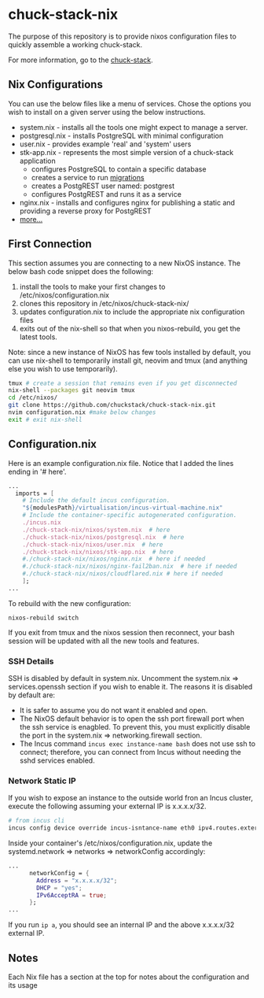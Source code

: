 # chuck-stack-nix

The purpose of this repository is to provide nixos configuration files to quickly assemble a working chuck-stack.

For more information, go to the [chuck-stack](https://chuck-stack.org).

## Nix Configurations

You can use the below files like a menu of services. Chose the options you wish to install on a given server using the below instructions.

- system.nix - installs all the tools one might expect to manage a server.
- postgresql.nix - installs PostgreSQL with minimal configuration
- user.nix - provides example 'real' and 'system' users
- stk-app.nix - represents the most simple version of a chuck-stack application
  - configures PostgreSQL to contain a specific database
  - creates a service to run [migrations](https://github.com/chuckstack/stk-app-sql)
  - creates a PostgREST user named: postgrest
  - configures PostgREST and runs it as a service
- nginx.nix - installs and configures nginx for publishing a static and providing a reverse proxy for PostgREST
- [more...](./nixos/)

## First Connection

This section assumes you are connecting to a new NixOS instance. The below bash code snippet does the following:

1. install the tools to make your first changes to /etc/nixos/configuration.nix
1. clones this repository in /etc/nixos/chuck-stack-nix/
1. updates configuration.nix to include the appropriate nix configuration files
1. exits out of the nix-shell so that when you nixos-rebuild, you get the latest tools.

Note: since a new instance of NixOS has few tools installed by default, you can use nix-shell to temporarily install git, neovim and tmux (and anything else you wish to use temporarily).

```bash
tmux # create a session that remains even if you get disconnected
nix-shell --packages git neovim tmux
cd /etc/nixos/
git clone https://github.com/chuckstack/chuck-stack-nix.git
nvim configuration.nix #make below changes
exit # exit nix-shell
```
## Configuration.nix

Here is an example configuration.nix file. Notice that I added the lines ending in '# here'. 

```nix
...
  imports = [
    # Include the default incus configuration.
    "${modulesPath}/virtualisation/incus-virtual-machine.nix"
    # Include the container-specific autogenerated configuration.
    ./incus.nix
    ./chuck-stack-nix/nixos/system.nix  # here
    ./chuck-stack-nix/nixos/postgresql.nix  # here
    ./chuck-stack-nix/nixos/user.nix  # here
    ./chuck-stack-nix/nixos/stk-app.nix  # here
    #./chuck-stack-nix/nixos/nginx.nix  # here if needed
    #./chuck-stack-nix/nixos/nginx-fail2ban.nix  # here if needed
    #./chuck-stack-nix/nixos/cloudflared.nix # here if needed
    ];
...
```

To rebuild with the new configuration:
```
nixos-rebuild switch
```
If you exit from tmux and the nixos session then reconnect, your bash session will be updated with all the new tools and features.

### SSH Details

SSH is disabled by default in system.nix. Uncomment the system.nix => services.openssh section if you wish to enable it. The reasons it is disabled by default are:

- It is safer to assume you do not want it enabled and open.
- The NixOS default behavior is to open the ssh port firewall port when the ssh service is enagbled. To prevent this, you must explicitly disable the port in the system.nix => networking.firewall section.
- The Incus command `incus exec instance-name bash` does not use ssh to connect; therefore, you can connect from Incus without needing the sshd services enabled.

### Network Static IP

If you wish to expose an instance to the outside world fron an Incus cluster, execute the following assuming your external IP is x.x.x.x/32.

```bash
# from incus cli
incus config device override incus-isntance-name eth0 ipv4.routes.external=x.x.x.x/32
```

Inside your container's /etc/nixos/configuration.nix, update the systemd.network => networks => networkConfig accordingly:
```nix
...
      networkConfig = {
        Address = "x.x.x.x/32";
        DHCP = "yes";
        IPv6AcceptRA = true;
      };
...
```
If you run `ip a`, you should see an internal IP and the above x.x.x.x/32 external IP.

##  Notes

Each Nix file has a section at the top for notes about the configuration and its usage
